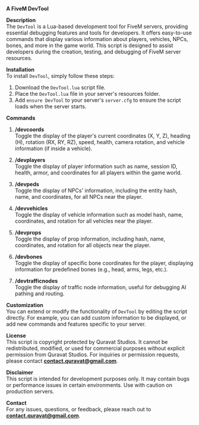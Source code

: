 **A FiveM DevTool**

**Description**  
The `DevTool` is a Lua-based development tool for FiveM servers, providing essential debugging features and tools for developers. It offers easy-to-use commands that display various information about players, vehicles, NPCs, bones, and more in the game world. This script is designed to assist developers during the creation, testing, and debugging of FiveM server resources.

**Installation**  
To install `DevTool`, simply follow these steps:

1. Download the `DevTool.lua` script file.
2. Place the `DevTool.lua` file in your server's resources folder.
3. Add `ensure DevTool` to your server's `server.cfg` to ensure the script loads when the server starts.

**Commands**

1. **/devcoords**  
   Toggle the display of the player's current coordinates (X, Y, Z), heading (H), rotation (RX, RY, RZ), speed, health, camera rotation, and vehicle information (if inside a vehicle).

2. **/devplayers**  
   Toggle the display of player information such as name, session ID, health, armor, and coordinates for all players within the game world.

3. **/devpeds**  
   Toggle the display of NPCs' information, including the entity hash, name, and coordinates, for all NPCs near the player.

4. **/devvehicles**  
   Toggle the display of vehicle information such as model hash, name, coordinates, and rotation for all vehicles near the player.

5. **/devprops**  
   Toggle the display of prop information, including hash, name, coordinates, and rotation for all objects near the player.

6. **/devbones**  
   Toggle the display of specific bone coordinates for the player, displaying information for predefined bones (e.g., head, arms, legs, etc.).

7. **/devtrafficnodes**  
   Toggle the display of traffic node information, useful for debugging AI pathing and routing.

**Customization**  
You can extend or modify the functionality of `DevTool` by editing the script directly. For example, you can add custom information to be displayed, or add new commands and features specific to your server.

**License**  
This script is copyright protected by Quravat Studios. It cannot be redistributed, modified, or used for commercial purposes without explicit permission from Quravat Studios.
For inquiries or permission requests, please contact **contact.quravat@gmail.com**.

**Disclaimer**  
This script is intended for development purposes only. It may contain bugs or performance issues in certain environments. Use with caution on production servers.

**Contact**  
For any issues, questions, or feedback, please reach out to **contact.quravat@gmail.com**.
